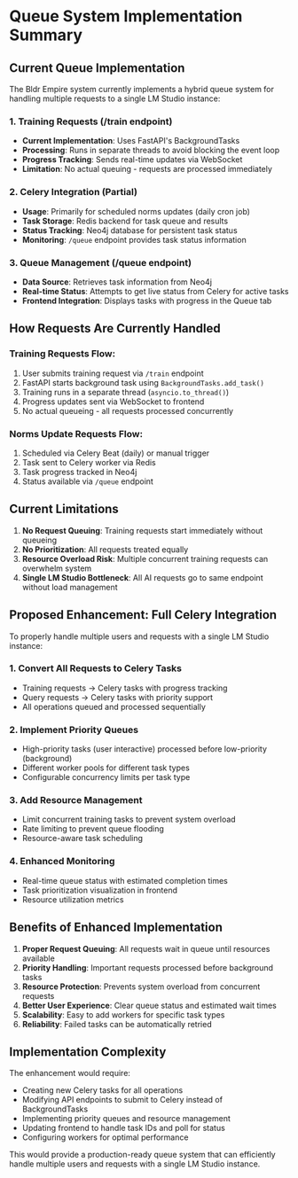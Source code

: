 # Queue System Implementation Summary

## Current Queue Implementation

The Bldr Empire system currently implements a hybrid queue system for handling multiple requests to a single LM Studio instance:

### 1. Training Requests (/train endpoint)
- **Current Implementation**: Uses FastAPI's BackgroundTasks
- **Processing**: Runs in separate threads to avoid blocking the event loop
- **Progress Tracking**: Sends real-time updates via WebSocket
- **Limitation**: No actual queuing - requests are processed immediately

### 2. Celery Integration (Partial)
- **Usage**: Primarily for scheduled norms updates (daily cron job)
- **Task Storage**: Redis backend for task queue and results
- **Status Tracking**: Neo4j database for persistent task status
- **Monitoring**: `/queue` endpoint provides task status information

### 3. Queue Management (/queue endpoint)
- **Data Source**: Retrieves task information from Neo4j
- **Real-time Status**: Attempts to get live status from Celery for active tasks
- **Frontend Integration**: Displays tasks with progress in the Queue tab

## How Requests Are Currently Handled

### Training Requests Flow:
1. User submits training request via `/train` endpoint
2. FastAPI starts background task using `BackgroundTasks.add_task()`
3. Training runs in a separate thread (`asyncio.to_thread()`)
4. Progress updates sent via WebSocket to frontend
5. No actual queueing - all requests processed concurrently

### Norms Update Requests Flow:
1. Scheduled via Celery Beat (daily) or manual trigger
2. Task sent to Celery worker via Redis
3. Task progress tracked in Neo4j
4. Status available via `/queue` endpoint

## Current Limitations

1. **No Request Queuing**: Training requests start immediately without queueing
2. **No Prioritization**: All requests treated equally
3. **Resource Overload Risk**: Multiple concurrent training requests can overwhelm system
4. **Single LM Studio Bottleneck**: All AI requests go to same endpoint without load management

## Proposed Enhancement: Full Celery Integration

To properly handle multiple users and requests with a single LM Studio instance:

### 1. Convert All Requests to Celery Tasks
- Training requests → Celery tasks with progress tracking
- Query requests → Celery tasks with priority support
- All operations queued and processed sequentially

### 2. Implement Priority Queues
- High-priority tasks (user interactive) processed before low-priority (background)
- Different worker pools for different task types
- Configurable concurrency limits per task type

### 3. Add Resource Management
- Limit concurrent training tasks to prevent system overload
- Rate limiting to prevent queue flooding
- Resource-aware task scheduling

### 4. Enhanced Monitoring
- Real-time queue status with estimated completion times
- Task prioritization visualization in frontend
- Resource utilization metrics

## Benefits of Enhanced Implementation

1. **Proper Request Queuing**: All requests wait in queue until resources available
2. **Priority Handling**: Important requests processed before background tasks
3. **Resource Protection**: Prevents system overload from concurrent requests
4. **Better User Experience**: Clear queue status and estimated wait times
5. **Scalability**: Easy to add workers for specific task types
6. **Reliability**: Failed tasks can be automatically retried

## Implementation Complexity

The enhancement would require:
- Creating new Celery tasks for all operations
- Modifying API endpoints to submit to Celery instead of BackgroundTasks
- Implementing priority queues and resource management
- Updating frontend to handle task IDs and poll for status
- Configuring workers for optimal performance

This would provide a production-ready queue system that can efficiently handle multiple users and requests with a single LM Studio instance.